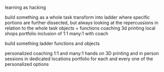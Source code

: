learning as hacking

build something as a whole task
transform into ladder where specific portions are further dissected, but always looking at the repercussions in relation to the whole task
objects + functions
coaching
3d printing
local shops
portfolio inclusion of 1:1 many:1 with coach


build something
ladder
functions and objects

personalized
coaching 1:1 and many:1
hands on 3D printing and in person sessions in dedicated locations
portfolio for each and every one of the personalized options